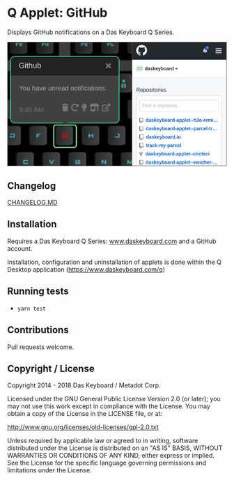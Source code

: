 # Q Applet: GitHub

Displays GitHub notifications on a Das Keyboard Q Series.

![Github on a Das Keybaord Q](assets/image.png "Q Github")

## Changelog

[CHANGELOG.MD](CHANGELOG.md)

## Installation

Requires a Das Keyboard Q Series: www.daskeyboard.com and a GitHub account.

Installation, configuration and uninstallation of applets is done within
the Q Desktop application (https://www.daskeyboard.com/q)

## Running tests

- `yarn test`

## Contributions

Pull requests welcome.

## Copyright / License

Copyright 2014 - 2018 Das Keyboard / Metadot Corp.

Licensed under the GNU General Public License Version 2.0 (or later);
you may not use this work except in compliance with the License.
You may obtain a copy of the License in the LICENSE file, or at:

   http://www.gnu.org/licenses/old-licenses/gpl-2.0.txt

Unless required by applicable law or agreed to in writing, software
distributed under the License is distributed on an "AS IS" BASIS,
WITHOUT WARRANTIES OR CONDITIONS OF ANY KIND, either express or implied.
See the License for the specific language governing permissions and
limitations under the License.
